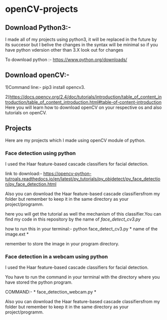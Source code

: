 # openCV-projects
## Download Python3:-
I made all of my projects using python3, it will be replaced in the future by its succesor but I belive the changes in the syntax will be minimal so if you have python vdersion other than 3.X look out for changes

To download python :- https://www.python.org/downloads/

## Download openCV:- 

1)Command line:- pip3 install opencv3.

2)https://docs.opencv.org/2.4/doc/tutorials/introduction/table_of_content_introduction/table_of_content_introduction.html#table-of-content-introduction
Here you will learn how to download openCV on your respective os and also tutorials on openCV.

## Projects
Here are my projects which I made using openCV module of python.

### Face detection using python
I used the Haar feature-based cascade classifiers for facial detection.


link to download:- https://opencv-python-tutroals.readthedocs.io/en/latest/py_tutorials/py_objdetect/py_face_detection/py_face_detection.html


Also you can download the Haar feature-based cascade classifiersfrom my folder but remember to keep it in the same directory as your project/programm.

here you will get the tutorial as well the mechanism of this classifier.You can find my code in this repository by the name of *face_detect_cv3.py*

how to run this in your terminal:- python face_detect_cv3.py * name of the image.ext *

remember to store the image in your program directory.

### Face detection in a webcam using python
I used the Haar feature-based cascade classifiers for facial detection.


You have to run the command in your terminal with the directory where you have stored the python program.

COMMAND:- * face_detection_webcam.py *

Also you can download the Haar feature-based cascade classifiersfrom my folder but remember to keep it in the same directory as your project/programm.
